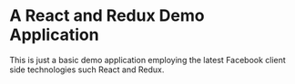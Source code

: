 # A React and Redux Demo Application
This is just a basic demo application employing the latest Facebook client side technologies such React and Redux.  
